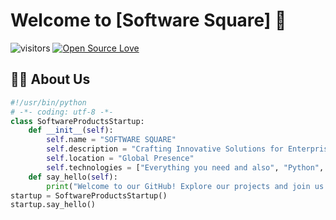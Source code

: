 # Welcome to [Software Square] 👋

![visitors](https://visitor-badge.laobi.icu/badge?page_id=your-username.your-repo-name)
[![Open Source Love](https://badges.frapsoft.com/os/v1/open-source.svg?v=102)](https://github.com/ellerbrock/open-source-badge/)

## 👨‍💻 About Us

```python
#!/usr/bin/python
# -*- coding: utf-8 -*-
class SoftwareProductsStartup:
    def __init__(self):
        self.name = "SOFTWARE SQUARE"
        self.description = "Crafting Innovative Solutions for Enterprise Challenges"
        self.location = "Global Presence"
        self.technologies = ["Everything you need and also", "Python", "JavaScript", "React", "Node.js", "Django", "Java", "Spring Boot"]
    def say_hello(self):
        print("Welcome to our GitHub! Explore our projects and join us in the journey of innovation.")
startup = SoftwareProductsStartup()
startup.say_hello()
